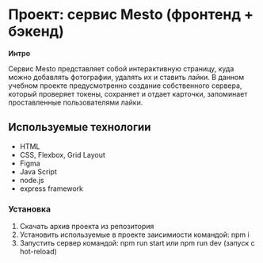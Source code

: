 # Проект: сервис Mesto (фронтенд + бэкенд)

**Интро**

Сервис Mesto представляет собой интерактивную страницу, куда можно добавлять фотографии, удалять их и ставить лайки.
В данном учебном проекте предусмотренно создание собственного сервера, который проверяет токены, сохраняет и отдает карточки,
запоминает проставленные пользователями лайки.

## Используемые технологии
* HTML
* CSS, Flexbox, Grid Layout
* Figma
* Java Script
* node.js
* express framework

### Установка

1. Скачать архив проекта из репозитория
2. Установить используемые в проекте заисимиости командой: npm i
3. Запустить сервер командой: npm run start или npm run dev (запуск с hot-reload)

